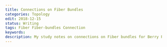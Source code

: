 ```yaml
---
title: Connections on Fiber Bundles
categories: Topology
edit: 2018-12-15
status: Writing
tags: Fiber Fiber-bundles Connection
keywords: 
description: My study notes on connections on Fiber bundles for Berry Phase. 
---
```


# 